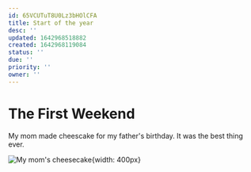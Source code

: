 ```yaml
---
id: 65VCUTuT8U0Lz3bHOlCFA
title: Start of the year
desc: ''
updated: 1642968518882
created: 1642968119084
status: ''
due: ''
priority: ''
owner: ''
---
```


# The First Weekend

My mom made cheescake for my father's birthday. It was the best thing ever.


![My mom's cheesecake](../assets/cakes.jpeg){width: 400px}

